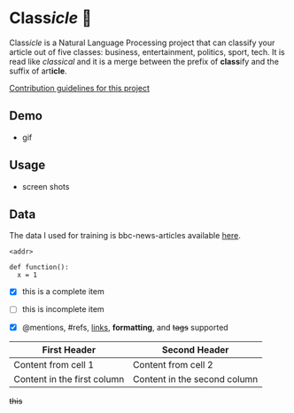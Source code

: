 # Class*icle* :book:
Class*icle* is a Natural Language Processing project that can classify your article out of five classes: business, entertainment, politics, sport, tech. It is read like _classical_ and it is a merge between the prefix of **class**ify and the suffix of art**icle**.

[Contribution guidelines for this project](docs/CONTRIBUTING.md)
## Demo
- gif 

## Usage
- screen shots

## Data
The data I used for training is bbc-news-articles available [here](http://mlg.ucd.ie/datasets/bbc.html).

`<addr>`
```
def function():
  x = 1
```

- [x] this is a complete item
- [ ] this is incomplete item

- [x] @mentions, #refs, [links](), **formatting**, and <del>tags</del> supported

First Header | Second Header
------------ | -------------
Content from cell 1 | Content from cell 2
Content in the first column | Content in the second column

~~this~~

